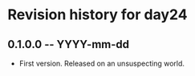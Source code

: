 # Revision history for day24

## 0.1.0.0 -- YYYY-mm-dd

* First version. Released on an unsuspecting world.
